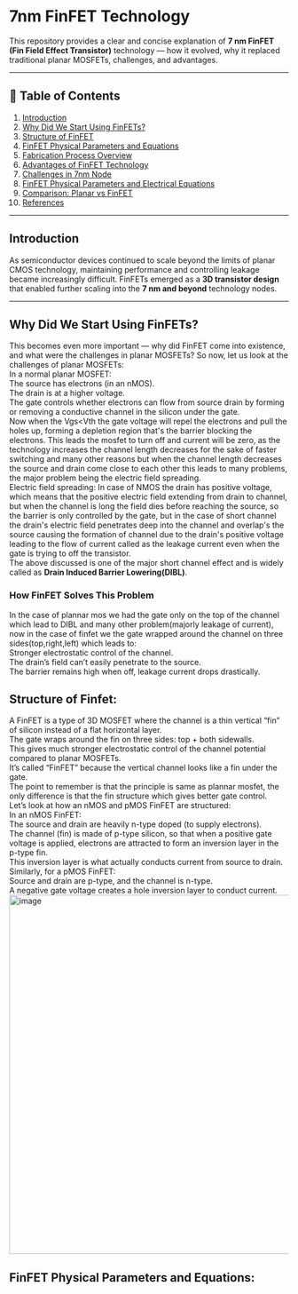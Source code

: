 # 7nm FinFET Technology

This repository provides a clear and concise explanation of **7 nm FinFET (Fin Field Effect Transistor)** technology — how it evolved, why it replaced traditional planar MOSFETs, challenges, and advantages.

---

## 📘 Table of Contents
1. [Introduction](#introduction)
2. [Why Did We Start Using FinFETs?](#why-did-we-start-using-finfets)
3. [Structure of FinFET](#structure-of-finfet)
4. [FinFET Physical Parameters and Equations](#finfet-physical-parameters-and-equations)
5. [Fabrication Process Overview](#fabrication-process-overview)
6. [Advantages of FinFET Technology](#advantages-of-finfet-technology)
7. [Challenges in 7nm Node](#challenges-in-7nm-node)
8. [FinFET Physical Parameters and Electrical Equations](#finfet-physical-parameters-and-electrical-equations)
9. [Comparison: Planar vs FinFET](#comparison-planar-vs-finfet)
10. [References](#references)
    
---

## Introduction
As semiconductor devices continued to scale beyond the limits of planar CMOS technology, maintaining performance and controlling leakage became increasingly difficult. FinFETs emerged as a **3D transistor design** that enabled further scaling into the **7 nm and beyond** technology nodes.

---

## Why Did We Start Using FinFETs?
This becomes even more important — why did FinFET come into existence, and what were the challenges in planar MOSFETs?
So now, let us look at the challenges of planar MOSFETs:  
In a normal planar MOSFET:  
The source has electrons (in an nMOS).  
The drain is at a higher voltage.  
The gate controls whether electrons can flow from source drain by forming or removing a conductive channel in the silicon under the gate.  
Now when the Vgs<Vth the gate voltage will repel the electrons and pull the holes up, forming a depletion region that's the barrier blocking the electrons. This leads the mosfet to turn off and current will be zero, as the technology increases the channel length decreases for the sake of faster switching and many other reasons but when the channel length decreases the source and drain come close to each other this leads to many problems, the major problem being the electric field spreading.  
Electric field spreading: In case of NMOS the drain has positive voltage, which means that the positive electric field extending from drain to channel, but when the channel is long the field dies before reaching the source, so the barrier is only controlled by the gate, but in the case of short channel the drain's electric field penetrates deep into the channel and overlap's the source causing the formation of channel due to the drain's positive voltage leading to the flow of current called as the leakage current even when the gate is trying to off the transistor.  
The above discussed is one of the major short channel effect and is widely called as **Drain Induced Barrier Lowering(DIBL)**.  
### How FinFET Solves This Problem  
In the case of plannar mos we had the gate only on the top of the channel which lead to DIBL and many other problem(majorly leakage of current), now in the case of finfet we the gate wrapped around the channel on three sides(top,right,left) which leads to:  
Stronger electrostatic control of the channel.  
The drain’s field can’t easily penetrate to the source.  
The barrier remains high when off, leakage current drops drastically.  

## Structure of Finfet:  
A FinFET is a type of 3D MOSFET where the channel is a thin vertical “fin” of silicon instead of a flat horizontal layer.  
The gate wraps around the fin on three sides: top + both sidewalls.  
This gives much stronger electrostatic control of the channel potential compared to planar MOSFETs.  
It’s called “FinFET” because the vertical channel looks like a fin under the gate.  
The point to remember is that the principle is same as plannar mosfet, the only difference is that the fin structure which gives better gate control.  
Let’s look at how an nMOS and pMOS FinFET are structured:  
In an nMOS FinFET:  
The source and drain are heavily n-type doped (to supply electrons).  
The channel (fin) is made of p-type silicon, so that when a positive gate voltage is applied, electrons are attracted to form an inversion layer in the p-type fin.  
This inversion layer is what actually conducts current from source to drain.  
Similarly, for a pMOS FinFET:  
Source and drain are p-type, and the channel is n-type.  
A negative gate voltage creates a hole inversion layer to conduct current.  
<img width="800" height="647" alt="image" src="https://github.com/user-attachments/assets/c58b9a65-4074-44a7-8ca2-4bd087077ecd" />


## FinFET Physical Parameters and Equations: 





